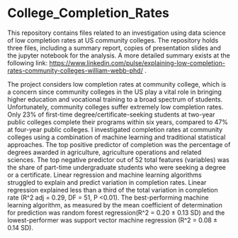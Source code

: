 # College_Completion_Rates

This repository contains files related to an investigation using data science of low completion rates at US community colleges. The repository holds three files, including a summary report, copies of presentation slides and the jupyter notebook for the analysis. A more detailed summary exists at the following link: https://www.linkedin.com/pulse/explaining-low-completion-rates-community-colleges-william-webb-phd/ .

The project considers low completion rates at community college, which is a concern since community colleges in the US play a vital role in bringing higher education and vocational training to a broad spectrum of students. Unfortunately, community colleges suffer extremely low completion rates. Only 23% of first-time degree/certificate-seeking students at two-year public colleges complete their programs within six years, compared to 47% at four-year public colleges. I investigated completion rates at community colleges using a combination of machine learning and traditional statistical approaches. The top positive predictor of completion was the percentage of degrees awarded in agriculture, agriculture operations and related sciences. The top negative predictor out of 52 total features (variables) was the share of part-time undergraduate students who were seeking a degree or a certificate. Linear regression and machine learning algorithms struggled to explain and predict variation in completion rates. Linear regression explained less than a third of the total variation in completion rate (R^2 adj = 0.29, DF = 51, P <0.01). The best-performing machine learning algorithm, as measured by the mean coefficient of determination for prediction was random forest regression(R^2 = 0.20 ± 0.13 SD) and the lowest-performer was support vector machine regression (R^2 = 0.08 ± 0.14 SD).  
